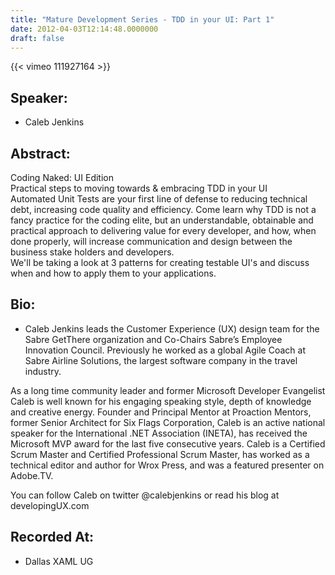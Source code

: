 ```yaml
---
title: "Mature Development Series - TDD in your UI: Part 1"
date: 2012-04-03T12:14:48.0000000
draft: false
---
```


{{< vimeo 111927164 >}}

## Speaker:

 - Caleb Jenkins

## Abstract:

<p>Coding Naked: UI Edition<br />
Practical steps to moving towards & embracing TDD in your UI<br />
Automated Unit Tests are your first line of defense to reducing technical debt, increasing code quality and efficiency. Come learn why TDD is not a fancy practice for the coding elite, but an understandable, obtainable and practical approach to delivering value for every developer, and how, when done properly, will increase communication and design between the business stake holders and developers.<br />
We'll be taking a look at 3 patterns for creating testable UI's and discuss when and how to apply them to your applications. 
</p>

## Bio:

 - <p>Caleb Jenkins leads the Customer Experience (UX) design team for the Sabre GetThere organization and Co-Chairs Sabre’s Employee Innovation Council. Previously he worked as a global Agile Coach at Sabre Airline Solutions, the largest software company in the travel industry.</p><p>
As a long time community leader and former Microsoft Developer Evangelist Caleb is well known for his engaging speaking style, depth of knowledge and creative energy. Founder and Principal Mentor at Proaction Mentors, former Senior Architect for Six Flags Corporation, Caleb is an active national speaker for the International .NET Association (INETA), has received the Microsoft MVP award for the last five consecutive years. Caleb is a Certified Scrum Master and Certified Professional Scrum Master, has worked as a technical editor and author for Wrox Press, and was a featured presenter on Adobe.TV.</p><p>
You can follow Caleb on twitter @calebjenkins or read his blog at developingUX.com</p>

## Recorded At:

 - Dallas XAML UG

